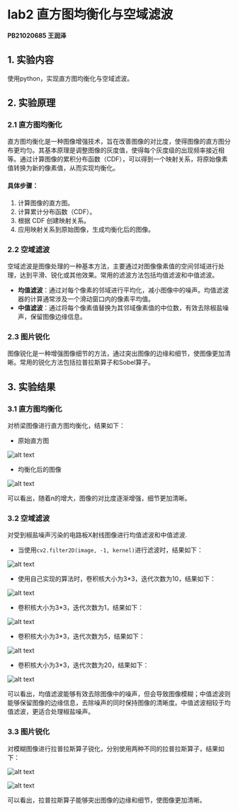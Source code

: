 # lab2 直方图均衡化与空域滤波

**PB21020685   王润泽**



## 1. 实验内容

使用python，实现直方图均衡化与空域滤波。


## 2. 实验原理
### 2.1 直方图均衡化

直方图均衡化是一种图像增强技术，旨在改善图像的对比度，使得图像的直方图分布更均匀。其基本原理是调整图像的灰度值，使得每个灰度级的出现频率接近相等。通过计算图像的累积分布函数（CDF），可以得到一个映射关系，将原始像素值转换为新的像素值，从而实现均衡化。

#### 具体步骤：

1. 计算图像的直方图。
2. 计算累计分布函数（CDF）。
3. 根据 CDF 创建映射关系。
4. 应用映射关系到原始图像，生成均衡化后的图像。

### 2.2 空域滤波

空域滤波是图像处理的一种基本方法，主要通过对图像像素值的空间邻域进行处理，达到平滑、锐化或其他效果。常用的滤波方法包括均值滤波和中值滤波。

- **均值滤波**：通过对每个像素的邻域进行平均化，减小图像中的噪声。均值滤波器的计算通常涉及一个滑动窗口内的像素平均值。
- **中值滤波**：通过将每个像素值替换为其邻域像素值的中位数，有效去除椒盐噪声，保留图像边缘信息。

### 2.3 图片锐化

图像锐化是一种增强图像细节的方法，通过突出图像的边缘和细节，使图像更加清晰。常用的锐化方法包括拉普拉斯算子和Sobel算子。

## 3. 实验结果

### 3.1 直方图均衡化

对桥梁图像进行直方图均衡化，结果如下：

- 原始直方图

![alt text](image-8.png)

- 均衡化后的图像

![alt text](image.png)

可以看出，随着n的增大，图像的对比度逐渐增强，细节更加清晰。

### 3.2 空域滤波

对受到椒盐噪声污染的电路板X射线图像进行均值滤波和中值滤波.

- 当使用``cv2.filter2D(image, -1, kernel)``进行滤波时，结果如下：

![alt text](image-1.png)

- 使用自己实现的算法时，卷积核大小为3*3，迭代次数为10，结果如下：

![alt text](image-3.png)

- 卷积核大小为3*3，迭代次数为1，结果如下：

![alt text](image-4.png)

- 卷积核大小为3*3，迭代次数为5，结果如下：

![alt text](image-5.png)

- 卷积核大小为3*3，迭代次数为20，结果如下：

![alt text](image-6.png)

可以看出，均值滤波能够有效去除图像中的噪声，但会导致图像模糊；中值滤波则能够保留图像的边缘信息，去除噪声的同时保持图像的清晰度。中值滤波相较于均值滤波，更适合处理椒盐噪声。

### 3.3 图片锐化

对模糊图像进行拉普拉斯算子锐化，分别使用两种不同的拉普拉斯算子，结果如下：

![alt text](image-2.png)

![alt text](image-7.png)

可以看出，拉普拉斯算子能够突出图像的边缘和细节，使图像更加清晰。



